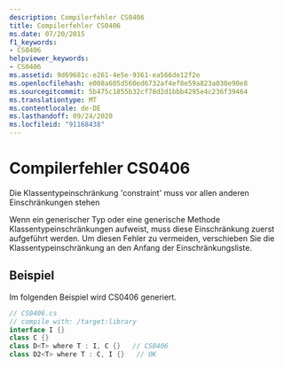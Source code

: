 ```yaml
---
description: Compilerfehler CS0406
title: Compilerfehler CS0406
ms.date: 07/20/2015
f1_keywords:
- CS0406
helpviewer_keywords:
- CS0406
ms.assetid: 9d69681c-e261-4e5e-9361-ea566de12f2e
ms.openlocfilehash: e008a605d560ed6732af4ef8e59a823a030e90e8
ms.sourcegitcommit: 5b475c1855b32cf78d2d1bbb4295e4c236f39464
ms.translationtype: MT
ms.contentlocale: de-DE
ms.lasthandoff: 09/24/2020
ms.locfileid: "91168438"
---
```

# <a name="compiler-error-cs0406"></a>Compilerfehler CS0406

Die Klassentypeinschränkung 'constraint' muss vor allen anderen Einschränkungen stehen  
  
 Wenn ein generischer Typ oder eine generische Methode Klassentypeinschränkungen aufweist, muss diese Einschränkung zuerst aufgeführt werden. Um diesen Fehler zu vermeiden, verschieben Sie die Klassentypeinschränkung an den Anfang der Einschränkungsliste.  
  
## <a name="example"></a>Beispiel  

 Im folgenden Beispiel wird CS0406 generiert.  
  
```csharp  
// CS0406.cs  
// compile with: /target:library  
interface I {}  
class C {}  
class D<T> where T : I, C {}   // CS0406  
class D2<T> where T : C, I {}   // OK  
```
